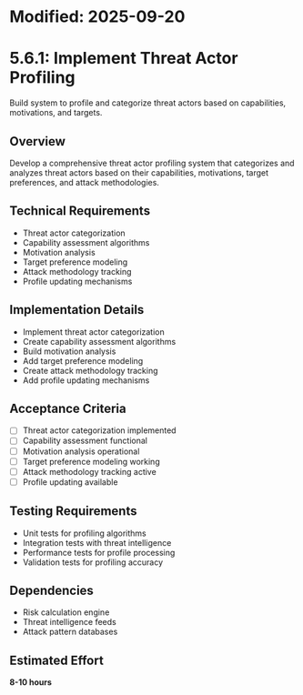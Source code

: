 # Modified: 2025-09-20

# 5.6.1: Implement Threat Actor Profiling

Build system to profile and categorize threat actors based on capabilities, motivations, and targets.

## Overview
Develop a comprehensive threat actor profiling system that categorizes and analyzes threat actors based on their capabilities, motivations, target preferences, and attack methodologies.

## Technical Requirements
- Threat actor categorization
- Capability assessment algorithms
- Motivation analysis
- Target preference modeling
- Attack methodology tracking
- Profile updating mechanisms

## Implementation Details
- Implement threat actor categorization
- Create capability assessment algorithms
- Build motivation analysis
- Add target preference modeling
- Create attack methodology tracking
- Add profile updating mechanisms

## Acceptance Criteria
- [ ] Threat actor categorization implemented
- [ ] Capability assessment functional
- [ ] Motivation analysis operational
- [ ] Target preference modeling working
- [ ] Attack methodology tracking active
- [ ] Profile updating available

## Testing Requirements
- Unit tests for profiling algorithms
- Integration tests with threat intelligence
- Performance tests for profile processing
- Validation tests for profiling accuracy

## Dependencies
- Risk calculation engine
- Threat intelligence feeds
- Attack pattern databases

## Estimated Effort
**8-10 hours**
